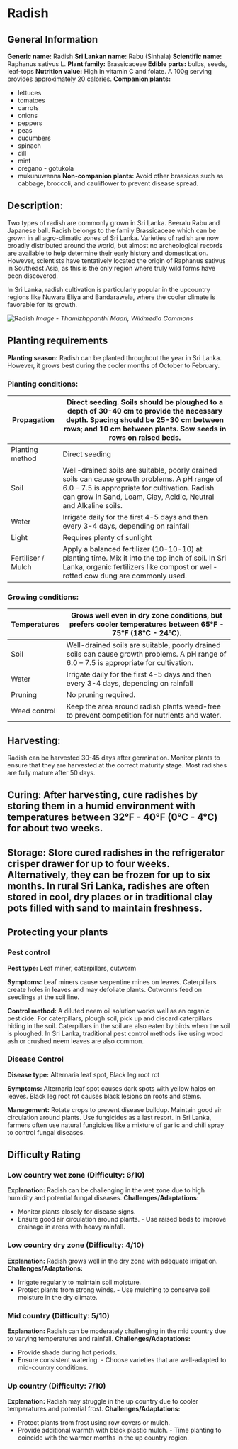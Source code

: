 # Radish

## General Information
**Generic name:** Radish
**Sri Lankan name:** Rabu (Sinhala)
**Scientific name:** Raphanus sativus L.
**Plant family:** Brassicaceae
**Edible parts:** bulbs, seeds, leaf-tops
**Nutrition value:** High in vitamin C and folate. A 100g serving provides approximately 20 calories.
**Companion plants:**
- lettuces
- tomatoes
- carrots
- onions
- peppers
- peas
- cucumbers
- spinach
- dill
- mint
- oregano
<update>- gotukola
- mukunuwenna</update>
**Non-companion plants:** Avoid other brassicas such as cabbage, broccoli, and cauliflower to prevent disease spread.

## Description:
Two types of radish are commonly grown in Sri Lanka. Beeralu Rabu and Japanese ball. Radish belongs to the family Brassicaceae which can be grown in all agro-climatic zones of Sri Lanka. Varieties of radish are now broadly distributed around the world, but almost no archeological records are available to help determine their early history and domestication. However, scientists have tentatively located the origin of Raphanus sativus in Southeast Asia, as this is the only region where truly wild forms have been discovered.

<update>In Sri Lanka, radish cultivation is particularly popular in the upcountry regions like Nuwara Eliya and Bandarawela, where the cooler climate is favorable for its growth.</update>

![Radish](/api/attachments.redirect?id=e66addfb-7a8b-426d-bf12-975b2a01e86d)
*Image - Thamizhpparithi Maari, Wikimedia Commons*

## Planting requirements
**Planting season:** Radish can be planted throughout the year in Sri Lanka. However, it grows best during the cooler months of October to February.

### Planting conditions:
| **Propagation** | Direct seeding. Soils should be ploughed to a depth of 30-40 cm to provide the necessary depth. Spacing should be 25-30 cm between rows; and 10 cm between plants. Sow seeds in rows on raised beds. |
|----|----|
| Planting method | Direct seeding |
| Soil | Well-drained soils are suitable, poorly drained soils can cause growth problems. A pH range of 6.0 – 7.5 is appropriate for cultivation. Radish can grow in Sand, Loam, Clay, Acidic, Neutral and Alkaline soils. |
| Water | Irrigate daily for the first 4-5 days and then every 3-4 days, depending on rainfall |
| Light | Requires plenty of sunlight |
| Fertiliser / Mulch | Apply a balanced fertilizer (10-10-10) at planting time. Mix it into the top inch of soil. <update>In Sri Lanka, organic fertilizers like compost or well-rotted cow dung are commonly used.</update>

### Growing conditions:

| **Temperatures** | Grows well even in dry zone conditions, but prefers cooler temperatures between 65°F - 75°F (18°C - 24°C). |
|----|----|
| Soil | Well-drained soils are suitable, poorly drained soils can cause growth problems. A pH range of 6.0 – 7.5 is appropriate for cultivation. |
| Water | Irrigate daily for the first 4-5 days and then every 3-4 days, depending on rainfall |
| Pruning | No pruning required.
| Weed control | Keep the area around radish plants weed-free to prevent competition for nutrients and water.

## Harvesting:
Radish can be harvested 30-45 days after germination. Monitor plants to ensure that they are harvested at the correct maturity stage. Most radishes are fully mature after 50 days.

## Curing: After harvesting, cure radishes by storing them in a humid environment with temperatures between 32°F - 40°F (0°C - 4°C) for about two weeks.

## Storage: Store cured radishes in the refrigerator crisper drawer for up to four weeks. Alternatively, they can be frozen for up to six months. <update>In rural Sri Lanka, radishes are often stored in cool, dry places or in traditional clay pots filled with sand to maintain freshness.</update>

## Protecting your plants
### Pest control
**Pest type:** Leaf miner, caterpillars, cutworm

**Symptoms:** Leaf miners cause serpentine mines on leaves. Caterpillars create holes in leaves and may defoliate plants. Cutworms feed on seedlings at the soil line.

**Control method:** A diluted neem oil solution works well as an organic pesticide. For caterpillars, plough soil, pick up and discard caterpillars hiding in the soil. Caterpillars in the soil are also eaten by birds when the soil is ploughed. <update>In Sri Lanka, traditional pest control methods like using wood ash or crushed neem leaves are also common.</update>

### Disease Control
**Disease type:** Alternaria leaf spot, Black leg root rot

**Symptoms:** Alternaria leaf spot causes dark spots with yellow halos on leaves. Black leg root rot causes black lesions on roots and stems.

**Management:** Rotate crops to prevent disease buildup. Maintain good air circulation around plants. Use fungicides as a last resort. <update>In Sri Lanka, farmers often use natural fungicides like a mixture of garlic and chili spray to control fungal diseases.</update>

## Difficulty Rating
### Low country wet zone (Difficulty: 6/10)
**Explanation:** Radish can be challenging in the wet zone due to high humidity and potential fungal diseases.
**Challenges/Adaptations:**
- Monitor plants closely for disease signs.
- Ensure good air circulation around plants.
<update>- Use raised beds to improve drainage in areas with heavy rainfall.</update>

### Low country dry zone (Difficulty: 4/10)
**Explanation:** Radish grows well in the dry zone with adequate irrigation.
**Challenges/Adaptations:**
- Irrigate regularly to maintain soil moisture.
- Protect plants from strong winds.
<update>- Use mulching to conserve soil moisture in the dry climate.</update>

### Mid country (Difficulty: 5/10)
**Explanation:** Radish can be moderately challenging in the mid country due to varying temperatures and rainfall.
**Challenges/Adaptations:**
- Provide shade during hot periods.
- Ensure consistent watering.
<update>- Choose varieties that are well-adapted to mid-country conditions.</update>

### Up country (Difficulty: 7/10)
**Explanation:** Radish may struggle in the up country due to cooler temperatures and potential frost.
**Challenges/Adaptations:**
- Protect plants from frost using row covers or mulch.
- Provide additional warmth with black plastic mulch.
<update>- Time planting to coincide with the warmer months in the up country region.</update>